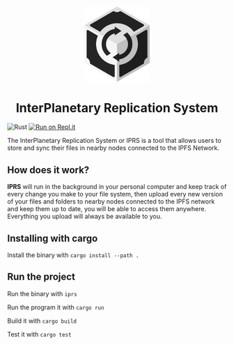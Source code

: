 <div align="center">
  <img src="https://raw.githubusercontent.com/edfloreshz/iprs/master/assets/logo.png" width="150" />

  <h1>InterPlanetary Replication System</h1>
</div>

![Rust](https://github.com/edfloreshz/iprs/workflows/Rust/badge.svg?branch=master)
[![Run on Repl.it](https://repl.it/badge/github/edfloreshz/iprs)](https://repl.it/github/edfloreshz/iprs)

The InterPlanetary Replication System or IPRS is a tool that allows users to store and sync their files in nearby nodes connected to the IPFS Network. 


## How does it work?

**IPRS** will run in the background in your personal computer and keep track of every change you make to your file system, then upload every new version of your files and folders to nearby nodes connected to the IPFS network and keep them up to date, you will be able to access them anywhere. Everything you upload will always be available to you.

## Installing with cargo
Install the binary with `cargo install --path .`

## Run the project
Run the binary with `iprs`

Run the program it with `cargo run`

Build it with `cargo build`

Test it with `cargo test`
